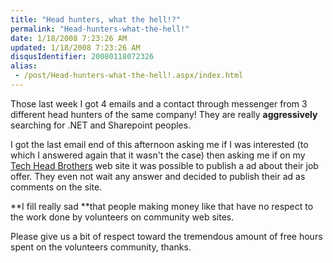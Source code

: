```yaml
---
title: "Head hunters, what the hell!?"
permalink: "Head-hunters-what-the-hell!"
date: 1/18/2008 7:23:26 AM
updated: 1/18/2008 7:23:26 AM
disqusIdentifier: 20080118072326
alias:
 - /post/Head-hunters-what-the-hell!.aspx/index.html
---
```

Those last week I got 4 emails and a contact through messenger from 3 different head hunters of the same company! They are really **aggressively** searching for .NET and Sharepoint peoples.

I got the last email end of this afternoon asking me if I was interested (to which I answered again that it wasn't the case) then asking me if on my [Tech Head Brothers](http://www.techheadbrothers.com/) web site it was possible to publish a ad about their job offer. They even not wait any answer and decided to publish their ad as comments on the site.
<!-- more -->

**I fill really sad **that people making money like that have no respect to the work done by volunteers on community web sites.

Please give us a bit of respect toward the tremendous amount of free hours spent on the volunteers community, thanks.
